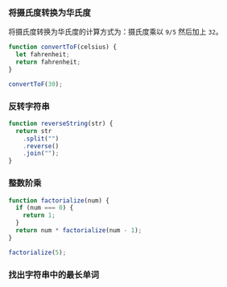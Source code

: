 ### 将摄氏度转换为华氏度

将摄氏度转换为华氏度的计算方式为：摄氏度乘以 `9/5` 然后加上 `32`。

```js
function convertToF(celsius) {
  let fahrenheit;
  return fahrenheit;
}

convertToF(30);
```

### 反转字符串

```js
function reverseString(str) {
  return str
    .split("")
    .reverse()
    .join("");
}
```

### 整数阶乘

```js
function factorialize(num) {
  if (num === 0) {
    return 1;
  }
  return num * factorialize(num - 1);
}

factorialize(5);
```

### 找出字符串中的最长单词